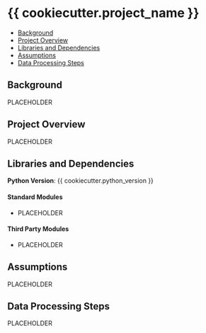 # {{ cookiecutter.project_name }}

- [Background](#background)
- [Project Overview](#project-overview)
- [Libraries and Dependencies](#libraries-and-dependencies)
- [Assumptions](#assumptions)
- [Data Processing Steps](#data-processing-steps)

## Background
PLACEHOLDER

## Project Overview
PLACEHOLDER

## Libraries and Dependencies
**Python Version**: {{ cookiecutter.python_version }}

#### Standard Modules
- PLACEHOLDER

#### Third Party Modules
- PLACEHOLDER

## Assumptions
PLACEHOLDER

## Data Processing Steps
PLACEHOLDER
